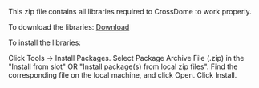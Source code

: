 This zip file contains all libraries required to CrossDome to work properly.

To download the libraries: [Download](https://www.dropbox.com/scl/fi/yxghqpynw0bo8gouic694/library_1.zip?rlkey=7mafkhdhkn86kf9lovkt7gi06&st=7tmgmnzv&dl=0)

To install the libraries:

Click Tools → Install Packages.
Select Package Archive File (.zip) in the "Install from slot" OR "Install package(s) from local zip files".
Find the corresponding file on the local machine, and click Open.
Click Install.
